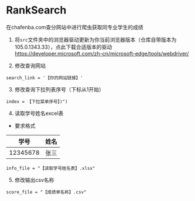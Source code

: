 # RankSearch
在chafenba.com查分网站中进行爬虫获取同专业学生的成绩

1. 将`src`文件夹中的浏览器驱动更新为你当前浏览器版本（仓库自带版本为105.0.1343.33），点此下载合适版本的驱动 https://developer.microsoft.com/zh-cn/microsoft-edge/tools/webdriver/

2. 修改查询网站
```
search_link = '【你的网站链接】'
```

3. 修改查询下拉列表序号（下标从1开始）
```
index = 【下拉菜单序号】)")
```

4. 读取学号姓名excel表
* 要求格式

| 学号     | 姓名      |
| -------  | -------- |
| 12345678 | 张三     |

```
info_file = "【读取学号姓名表】.xlsx"
```

5. 修改输出csv名称
```
score_file = "【成绩单名称】.csv"
```
